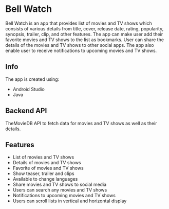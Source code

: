 # Bell Watch
Bell Watch is an app that provides list of movies and TV shows which consists of various details from title, cover, release date, rating, popularity, synopsis, trailer, clip, and other features. The app can make user add their favorite movies and TV shows to the list as bookmarks. User can share the details of the movies and TV shows to other social apps. The app also enable user to receive notifications to upcoming movies and TV shows.

## Info
The app is created using:
+ Android Studio
+ Java

## Backend API
TheMovieDB API to fetch data for movies and TV shows as well as their details.

## Features
+ List of movies and TV shows
+ Details of movies and TV shows
+ Favorite of movies and TV shows
+ Show teaser, trailer and clips
+ Available to change languages
+ Share movies and TV shows to social media
+ Users can search any movies and TV shows
+ Notifications to upcoming movies and TV shows
+ Users can scroll lists in vertical and horizontal display

